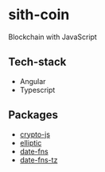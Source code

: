 # sith-coin
Blockchain with JavaScript

## Tech-stack
* Angular
* Typescript

## Packages
* [crypto-js](https://www.npmjs.com/package/crypto-js)
* [elliptic](https://www.npmjs.com/package/elliptic)
* [date-fns](https://www.npmjs.com/package/date-fns)
* [date-fns-tz](https://www.npmjs.com/package/date-fns-tz)

